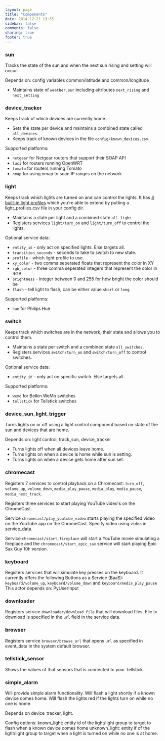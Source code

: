 ```yaml
---
layout: page
title: "Components"
date: 2014-12-21 13:35
sidebar: false
comments: false
sharing: true
footer: true
---
```


### sun
Tracks the state of the sun and when the next sun rising and setting will occur.

Depends on: config variables common/latitude and common/longitude

 * Maintains state of `weather.sun` including attributes `next_rising` and `next_setting`

### device_tracker
Keeps track of which devices are currently home.

 * Sets the state per device and maintains a combined state called `all_devices`. 
 * Keeps track of known devices in the file `config/known_devices.csv`.

Supported platforms:

 * `netgear` for Netgear routers that support their SOAP API
 * `luci` for routers running OpenWRT
 * `tomato` for routers running Tomato
 * `nmap` for using nmap to scan IP ranges on the network

### light
Keeps track which lights are turned on and can control the lights. It has [4 built-in light profiles](https://github.com/balloob/home-assistant/blob/master/homeassistant/components/light/light_profiles.csv) which you're able to extend by putting a light_profiles.csv file in your config dir.

 * Maintains a state per light and a combined state `all_light`.
 * Registers services `light/turn_on` and `light/turn_off` to control the lights.

Optional service data:

  - `entity_id` - only act on specified lights. Else targets all.
  - `transition_seconds` - seconds to take to switch to new state.
  - `profile` - which light profile to use.
  - `xy_color` - two comma seperated floats that represent the color in XY
  - `rgb_color` - three comma seperated integers that represent the color in RGB
  - `brightness` - integer between 0 and 255 for how bright the color should be
  - `flash` - tell light to flash, can be either value `short` or `long`

Supported platforms:

 * `hue` for Philips Hue

### switch
Keeps track which switches are in the network, their state and allows you to control them.

 * Maintains a state per switch and a combined state `all_switches`.
 * Registers services `switch/turn_on` and `switch/turn_off` to control switches.

Optional service data:

 - `entity_id` - only act on specific switch. Else targets all.

Supported platforms:

 * `wemo` for Belkin WeMo switches
 * `tellstick` for Tellstick switches

### device_sun_light_trigger
Turns lights on or off using a light control component based on state of the sun and devices that are home.

Depends on: light control, track_sun, device_tracker

 * Turns lights off when all devices leave home.
 * Turns lights on when a device is home while sun is setting.
 * Turns lights on when a device gets home after sun set.

### chromecast
Registers 7 services to control playback on a Chromecast: `turn_off`, `volume_up`, `volume_down`, `media_play_pause`, `media_play`, `media_pause`, `media_next_track`.

Registers three services to start playing YouTube video's on the ChromeCast.

Service `chromecast/play_youtube_video` starts playing the specified video on the YouTube app on the ChromeCast. Specify video using `video` in service_data.

Service `chromecast/start_fireplace` will start a YouTube movie simulating a fireplace and the `chromecast/start_epic_sax` service will start playing Epic Sax Guy 10h version.

### keyboard
Registers services that will simulate key presses on the keyboard. It currently offers the following Buttons as a Service (BaaS): `keyboard/volume_up`, `keyboard/volume_down` and `keyboard/media_play_pause`
This actor depends on: PyUserInput

### downloader
Registers service `downloader/download_file` that will download files. File to download is specified in the `url` field in the service data.

### browser
Registers service `browser/browse_url` that opens `url` as specified in event_data in the system default browser.

### tellstick_sensor
Shows the values of that sensors that is connected to your Tellstick.

### simple_alarm
Will provide simple alarm functionality. Will flash a light shortly if a known device comes home. Will flash the lights red if the lights turn on while no one is home.

Depends on device_tracker, light.

Config options:
known_light: entity id of the light/light group to target to flash when a known device comes home
unknown_light: entity if of the light/light group to target when a light is turned on while no one is at home.
